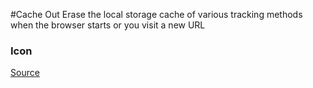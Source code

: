 #Cache Out
Erase the local storage cache of various tracking methods when the browser starts or you visit a new URL

### Icon
[Source](http://www.psd100.com/dollar-currency-sign-icon/)
